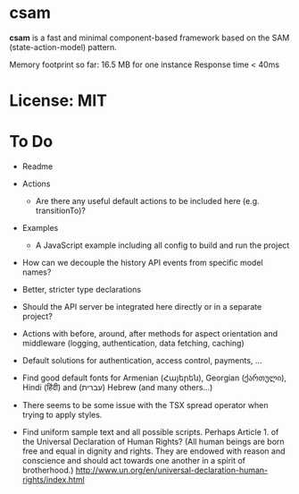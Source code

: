 csam
====

**csam** is a fast and minimal component-based framework based on the SAM (state-action-model) pattern.

Memory footprint so far: 16.5 MB for one instance
Response time < 40ms

# License: MIT

# To Do

* Readme
* Actions
  * Are there any useful default actions to be included here (e.g. transitionTo)?
* Examples
  * A JavaScript example including all config to build and run the project
* How can we decouple the history API events from specific model names?
* Better, stricter type declarations
* Should the API server be integrated here directly or in a separate project?
* Actions with before, around, after methods for aspect orientation and middleware (logging, authentication, data fetching, caching)
* Default solutions for authentication, access control, payments, ...

* Find good default fonts for Armenian (Հայերեն), Georgian (ქართული), Hindi (हिंदी) and (עברית) Hebrew (and many others...)

* There seems to be some issue with the TSX spread operator when trying to apply styles.
* Find uniform sample text and all possible scripts. Perhaps Article 1. of the Universal Declaration of Human Rights? (All human beings are born free and equal in dignity and rights. They are endowed with reason and conscience and should act towards one another in a spirit of brotherhood.) http://www.un.org/en/universal-declaration-human-rights/index.html
